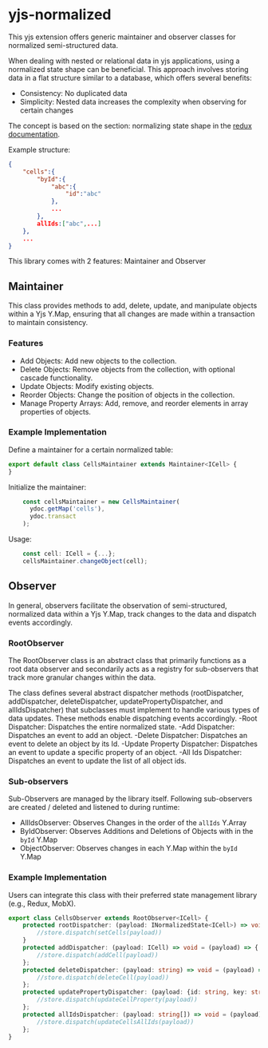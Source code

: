 # yjs-normalized
This yjs extension offers generic maintainer and observer classes for normalized semi-structured data.

When dealing with nested or relational data in yjs applications, using a normalized state shape can be beneficial. This approach involves storing data in a flat structure similar to a database, which offers several benefits:
- Consistency: No duplicated data
- Simplicity: Nested data increases the complexity when observing for certain changes

The concept is based on the section: normalizing state shape in the [redux documentation](https://redux.js.org/usage/structuring-reducers/normalizing-state-shape).

Example structure:
```json
{
    "cells":{
        "byId":{
            "abc":{
                "id":"abc"
            },
            ...
        },
        allIds:["abc",...]
    },
    ...
}
```

This library comes with 2 features: Maintainer and Observer
## Maintainer
This class provides methods to add, delete, update, and manipulate objects within a Yjs Y.Map, ensuring that all changes are made within a transaction to maintain consistency.
### Features
- Add Objects: Add new objects to the collection.
- Delete Objects: Remove objects from the collection, with optional cascade functionality.
- Update Objects: Modify existing objects.
- Reorder Objects: Change the position of objects in the collection.
- Manage Property Arrays: Add, remove, and reorder elements in array properties of objects.

### Example Implementation
Define a maintainer for a certain normalized table:
```typescript
export default class CellsMaintainer extends Maintainer<ICell> {
}
```
Initialize the maintainer:
```typescript
    const cellsMaintainer = new CellsMaintainer(
      ydoc.getMap('cells'),
      ydoc.transact  
    );
```
Usage:
```typescript
    const cell: ICell = {...};
    cellsMaintainer.changeObject(cell);
```
## Observer
In general, observers facilitate the observation of semi-structured, normalized data within a Yjs Y.Map, track changes to the data and dispatch events accordingly.

### RootObserver
The RootObserver class is an abstract class that primarily functions as a root data observer and secondarily acts as a registry for sub-observers that track more granular changes within the data.

The class defines several abstract dispatcher methods (rootDispatcher, addDispatcher, deleteDispatcher, updatePropertyDispatcher, and allIdsDispatcher) that subclasses must implement to handle various types of data updates. 
These methods enable dispatching events accordingly.
-Root Dispatcher: Dispatches the entire normalized state.
-Add Dispatcher: Dispatches an event to add an object.
-Delete Dispatcher: Dispatches an event to delete an object by its Id.
-Update Property Dispatcher: Dispatches an event to update a specific property of an object.
-All Ids Dispatcher: Dispatches an event to update the list of all object ids.
### Sub-observers
Sub-Observers are managed by the library itself. Following sub-observers are created / deleted and listened to during runtime: 
- AllIdsObserver: Observes Changes in the order of the ``allIds`` Y.Array
- ByIdObserver: Observes Additions and Deletions of Objects with in the ``byId`` Y.Map
- ObjectObserver: Observes changes in each Y.Map within the ``byId`` Y.Map

### Example Implementation
Users can integrate this class with their preferred state management library (e.g., Redux, MobX).
```typescript
export class CellsObserver extends RootObserver<ICell> {
    protected rootDispatcher: (payload: INormalizedState<ICell>) => void = (payload) => {
        //store.dispatch(setCells(payload))
    }
    protected addDispatcher: (payload: ICell) => void = (payload) => {
        //store.dispatch(addCell(payload))
    };
    protected deleteDispatcher: (payload: string) => void = (payload) => {
        //store.dispatch(deleteCell(payload))
    };
    protected updatePropertyDispatcher: (payload: {id: string, key: string, value:any}) => void = (payload) =>{
        //store.dispatch(updateCellProperty(payload))
    };
    protected allIdsDispatcher: (payload: string[]) => void = (payload) => {
        //store.dispatch(updateCellsAllIds(payload))
    };
}
```